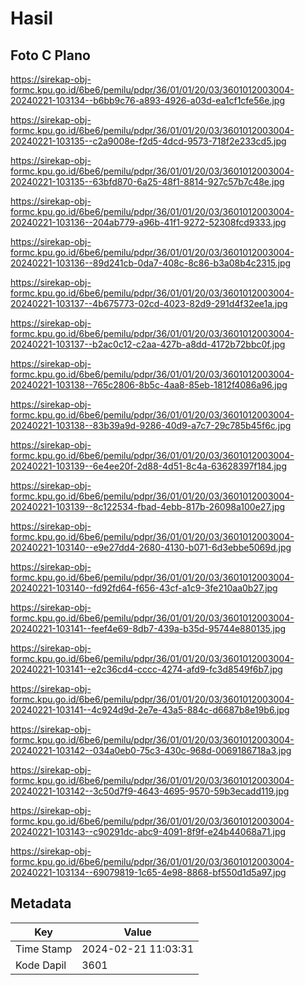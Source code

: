 # Hasil

## Foto C Plano

https://sirekap-obj-formc.kpu.go.id/6be6/pemilu/pdpr/36/01/01/20/03/3601012003004-20240221-103134--b6bb9c76-a893-4926-a03d-ea1cf1cfe56e.jpg

https://sirekap-obj-formc.kpu.go.id/6be6/pemilu/pdpr/36/01/01/20/03/3601012003004-20240221-103135--c2a9008e-f2d5-4dcd-9573-718f2e233cd5.jpg

https://sirekap-obj-formc.kpu.go.id/6be6/pemilu/pdpr/36/01/01/20/03/3601012003004-20240221-103135--63bfd870-6a25-48f1-8814-927c57b7c48e.jpg

https://sirekap-obj-formc.kpu.go.id/6be6/pemilu/pdpr/36/01/01/20/03/3601012003004-20240221-103136--204ab779-a96b-41f1-9272-52308fcd9333.jpg

https://sirekap-obj-formc.kpu.go.id/6be6/pemilu/pdpr/36/01/01/20/03/3601012003004-20240221-103136--89d241cb-0da7-408c-8c86-b3a08b4c2315.jpg

https://sirekap-obj-formc.kpu.go.id/6be6/pemilu/pdpr/36/01/01/20/03/3601012003004-20240221-103137--4b675773-02cd-4023-82d9-291d4f32ee1a.jpg

https://sirekap-obj-formc.kpu.go.id/6be6/pemilu/pdpr/36/01/01/20/03/3601012003004-20240221-103137--b2ac0c12-c2aa-427b-a8dd-4172b72bbc0f.jpg

https://sirekap-obj-formc.kpu.go.id/6be6/pemilu/pdpr/36/01/01/20/03/3601012003004-20240221-103138--765c2806-8b5c-4aa8-85eb-1812f4086a96.jpg

https://sirekap-obj-formc.kpu.go.id/6be6/pemilu/pdpr/36/01/01/20/03/3601012003004-20240221-103138--83b39a9d-9286-40d9-a7c7-29c785b45f6c.jpg

https://sirekap-obj-formc.kpu.go.id/6be6/pemilu/pdpr/36/01/01/20/03/3601012003004-20240221-103139--6e4ee20f-2d88-4d51-8c4a-63628397f184.jpg

https://sirekap-obj-formc.kpu.go.id/6be6/pemilu/pdpr/36/01/01/20/03/3601012003004-20240221-103139--8c122534-fbad-4ebb-817b-26098a100e27.jpg

https://sirekap-obj-formc.kpu.go.id/6be6/pemilu/pdpr/36/01/01/20/03/3601012003004-20240221-103140--e9e27dd4-2680-4130-b071-6d3ebbe5069d.jpg

https://sirekap-obj-formc.kpu.go.id/6be6/pemilu/pdpr/36/01/01/20/03/3601012003004-20240221-103140--fd92fd64-f656-43cf-a1c9-3fe210aa0b27.jpg

https://sirekap-obj-formc.kpu.go.id/6be6/pemilu/pdpr/36/01/01/20/03/3601012003004-20240221-103141--feef4e69-8db7-439a-b35d-95744e880135.jpg

https://sirekap-obj-formc.kpu.go.id/6be6/pemilu/pdpr/36/01/01/20/03/3601012003004-20240221-103141--e2c36cd4-cccc-4274-afd9-fc3d8549f6b7.jpg

https://sirekap-obj-formc.kpu.go.id/6be6/pemilu/pdpr/36/01/01/20/03/3601012003004-20240221-103141--4c924d9d-2e7e-43a5-884c-d6687b8e19b6.jpg

https://sirekap-obj-formc.kpu.go.id/6be6/pemilu/pdpr/36/01/01/20/03/3601012003004-20240221-103142--034a0eb0-75c3-430c-968d-0069186718a3.jpg

https://sirekap-obj-formc.kpu.go.id/6be6/pemilu/pdpr/36/01/01/20/03/3601012003004-20240221-103142--3c50d7f9-4643-4695-9570-59b3ecadd119.jpg

https://sirekap-obj-formc.kpu.go.id/6be6/pemilu/pdpr/36/01/01/20/03/3601012003004-20240221-103143--c90291dc-abc9-4091-8f9f-e24b44068a71.jpg

https://sirekap-obj-formc.kpu.go.id/6be6/pemilu/pdpr/36/01/01/20/03/3601012003004-20240221-103134--69079819-1c65-4e98-8868-bf550d1d5a97.jpg


## Metadata

| Key        | Value               |
| ---------- | ------------------- |
| Time Stamp | 2024-02-21 11:03:31 |
| Kode Dapil | 3601                |



